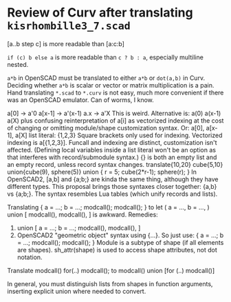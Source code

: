 # Review of Curv after translating `kisrhombille3_7.scad`

[a..b step c] is more readable than [a:c:b]

`if (c) b else a` is more readable than `c ? b : a`, especially multiline nested.

`a*b` in OpenSCAD must be translated to either `a*b` or `dot(a,b)` in Curv.
Deciding whether `a*b` is scalar or vector or matrix multiplication is a pain.
Hand translating `*.scad` to `*.curv` is not easy, much more convenient if there
was an OpenSCAD emulator. Can of worms, I know.

a[0] -> a'0
a[x-1] -> a'(x-1)
a.x -> a'X
This is weird. Alternative is:
    a(0)
    a(x-1)
    a(X)
    plus confusing reinterpretation of a[i] as vectorized indexing
    at the cost of changing or omitting module/shape customization syntax.
Or:
    a[0], a[x-1], a[X]
    list literal: {1,2,3}
    Square brackets only used for indexing.
    Vectorized indexing is a[{1,2,3}].
    Funcall and indexing are distinct, customization isn't affected.
    (Defining local variables inside a list literal won't be an option
    as that interferes with record/submodule syntax.)
    {} is both an empty list and an empty record, unless record syntax changes.
        translate{10,20} cube{5,10}
        union{cube(9), sphere(5)}
        union {
            r = 5;
            cube(2*r-1);
            sphere(r);
        }
    In OpenSCAD2, [a,b] and {a;b;} are kinda the same thing, although they have
    different types. This proposal brings those syntaxes closer together:
    {a,b} vs {a;b;}.
    The syntax resembles Lua tables (which unify records and lists).

Translating
    {
        a = ...;
        b = ...;
        modcall();
        modcall();
    }
to
    let (
        a = ...,
        b = ...,
    )
    union [
        modcall(),
        modcall(),
    ]
is awkward.
Remedies:
 1. union [
        a = ...;
        b = ...;
        modcall(),
        modcall(),
    ]
 2. OpenSCAD2 "geometric object" syntax using {...}. So just use:
      {
        a = ...;
        b = ...;
        modcall();
        modcall();
      }
    Module is a subtype of shape (if all elements are shapes).
    sh_attr(shape) is used to access shape attributes, not dot notation.

Translate
    modcall() for(..) modcall();
to
    modcall() union [for (..) modcall()]

In general, you must distinguish lists from shapes in function arguments,
inserting explicit union where needed to convert.
